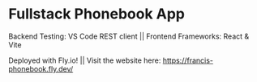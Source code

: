 # Fullstack Phonebook App
Backend Testing: VS Code REST client ||
Frontend Frameworks: React & Vite

Deployed with Fly.io! ||
Visit the website here: https://francis-phonebook.fly.dev/
